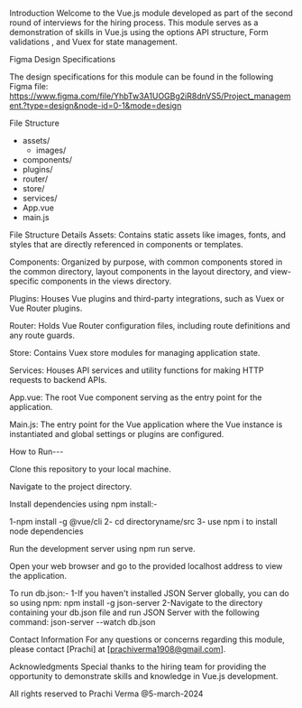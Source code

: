 
Introduction
Welcome to the Vue.js module developed as part of the second round of interviews for the hiring process. This module serves as a demonstration of skills in Vue.js using the options API structure, Form validations , and Vuex for state management.

Figma Design Specifications

The design specifications for this module can be found in the following Figma file: https://www.figma.com/file/YhbTw3A1UOGBg2iR8dnVS5/Project_management.?type=design&node-id=0-1&mode=design

File Structure
- assets/
  - images/
- components/
- plugins/
- router/
- store/
- services/
- App.vue
- main.js

File Structure Details
Assets: Contains static assets like images, fonts, and styles that are directly referenced in components or templates.

Components: Organized by purpose, with common components stored in the common directory, layout components in the layout directory, and view-specific components in the views directory.

Plugins: Houses Vue plugins and third-party integrations, such as Vuex or Vue Router plugins.

Router: Holds Vue Router configuration files, including route definitions and any route guards.

Store: Contains Vuex store modules for managing application state.

Services: Houses API services and utility functions for making HTTP requests to backend APIs.


App.vue: The root Vue component serving as the entry point for the application.

Main.js: The entry point for the Vue application where the Vue instance is instantiated and global settings or plugins are configured.


How to Run---

Clone this repository to your local machine.

Navigate to the project directory.

Install dependencies using npm install:-

1-npm install -g @vue/cli
2- cd directoryname/src
3- use npm i to install node dependencies

Run the development server using npm run serve.

Open your web browser and go to the provided localhost address to view the application.

To run db.json:-
1-If you haven't installed JSON Server globally, you can do so using npm:
npm install -g json-server
2-Navigate to the directory containing your db.json file and run JSON Server with the following command:
json-server --watch db.json


Contact Information
For any questions or concerns regarding this module, please contact [Prachi] at [prachiverma1908@gmail.com].

Acknowledgments
Special thanks to the hiring team for providing the opportunity to demonstrate skills and knowledge in Vue.js development.


All rights reserved to Prachi Verma @5-march-2024



